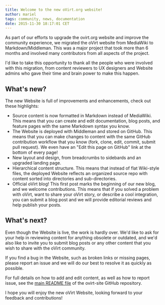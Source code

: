 ```yaml
---
title: Welcome to the new oVirt.org website!
author: mariel
tags: community, news, documentation
date: 2015-11-30 18:17:01 CET
---
```


As part of our efforts to upgrade the ovirt.org website and improve the community experience, we migrated the oVirt website from MediaWiki to Markdown/Middleman. This was a major project that took more than 6 months and involved many contributors from all aspects of the project. 

I'd like to take this opportunity to thank all the people who were involved with this migration, from content reviewers to UX designers and Website admins who gave their time and brain power to make this happen.

## What's new?

The new Website is full of improvements and enhancements, check out these highlights:

- Source content is now formatted in Markdown instead of MediaWiki. This means that you can create and edit documentation, blog posts, and feature pages with the same Markdown syntax you know.
- The Website is deployed with Middleman and stored on GitHub. This means that you can make changes to content with the same GitHub contribution workflow that you know (fork, clone, edit, commit, submit pull request). We even have an "Edit this page on GitHub" link at the bottom of every page!
- New layout and design, from breadcrumbs to sidebards and an upgraded landing page.
- Hierarchical content structure. This means that instead of flat Wiki-style files, the deployed Website reflects an organized source repo with content sorted into directories and sub-directories.
- Official oVirt blog! This first post marks the beginning of our new blog, and we welcome contributions. This means that if you solved a problem with oVirt, want to share your oVirt story, or describe a cool integration, you can submit a blog post and we will provide editorial reviews and help publish your posts.

## What's next?

Even though the Website is live, the work is hardly over. We'd like to ask for your help in reviewing content for anything obsolete or outdated, and we'd also like to invite you to submit blog posts or any other content that you wish to share with the oVirt community.

If you find a bug in the Website, such as broken links or missing pages, please report an issue and we will do our best to resolve it as quickly as possible.

For full details on how to add and edit content, as well as how to report issue, see the [main README file](https://github.com/oVirt/ovirt-site/blob/master/README.md) of the ovirt-site GitHub repository. 

I hope you will enjoy the new oVirt Website, looking forward to your feedback and contributions!

